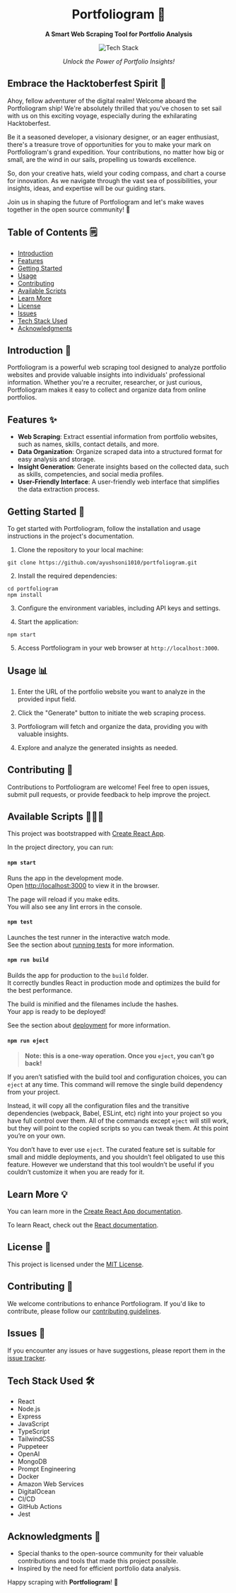<h1 align="center">Portfoliogram 🚀</h1>

<p align="center">
  <b>A Smart Web Scraping Tool for Portfolio Analysis</b>
</p>

<p align="center">
  <img src="https://img.shields.io/badge/Tech%20Stack-React%20%7C%20Node.js%20%7C%20OpenAI%20%7C%20Puppeteer%20%7C%20TypeScript%20%7C%20TailwindCSS-0288d1.svg" alt="Tech Stack" />
</p>

  
<p align="center">
  <i>Unlock the Power of Portfolio Insights!</i>
</p>

## Embrace the Hacktoberfest Spirit 🎉
Ahoy, fellow adventurer of the digital realm! Welcome aboard the Portfoliogram ship! We're absolutely thrilled that you've chosen to set sail with us on this exciting voyage, especially during the exhilarating Hacktoberfest.

Be it a seasoned developer, a visionary designer, or an eager enthusiast, there's a treasure trove of opportunities for you to make your mark on Portfoliogram's grand expedition. Your contributions, no matter how big or small, are the wind in our sails, propelling us towards excellence.

So, don your creative hats, wield your coding compass, and chart a course for innovation. As we navigate through the vast sea of possibilities, your insights, ideas, and expertise will be our guiding stars.

Join us in shaping the future of Portfoliogram and let's make waves together in the open source community! 🌟

## Table of Contents 🗒️
- [Introduction](#introduction)
- [Features](#features)
- [Getting Started](#getting-started)
- [Usage](#usage)
- [Contributing](#contributing)
- [Available Scripts](#available-scripts)
- [Learn More](#learn-more)
- [License](#license)
- [Issues](#issues)
- [Tech Stack Used](#tech-stack-used)
- [Acknowledgments](#acknowledgments)

## Introduction 📝

Portfoliogram is a powerful web scraping tool designed to analyze portfolio websites and provide valuable insights into individuals' professional information. Whether you're a recruiter, researcher, or just curious, Portfoliogram makes it easy to collect and organize data from online portfolios.

## Features ✨

- **Web Scraping**: Extract essential information from portfolio websites, such as names, skills, contact details, and more.
- **Data Organization**: Organize scraped data into a structured format for easy analysis and storage.
- **Insight Generation**: Generate insights based on the collected data, such as skills, competencies, and social media profiles.
- **User-Friendly Interface**: A user-friendly web interface that simplifies the data extraction process.

## Getting Started 🚀
To get started with Portfoliogram, follow the installation and usage instructions in the project's documentation.

1. Clone the repository to your local machine:
```
git clone https://github.com/ayushsoni1010/portfoliogram.git
```

2. Install the required dependencies:
```
cd portfoliogram
npm install
```

3. Configure the environment variables, including API keys and settings.

4. Start the application:
```
npm start
```

5. Access Portfoliogram in your web browser at `http://localhost:3000`.

## Usage 📊

1. Enter the URL of the portfolio website you want to analyze in the provided input field.

2. Click the "Generate" button to initiate the web scraping process.

3. Portfoliogram will fetch and organize the data, providing you with valuable insights.

4. Explore and analyze the generated insights as needed.

## Contributing 🤝

Contributions to Portfoliogram are welcome! Feel free to open issues, submit pull requests, or provide feedback to help improve the project.

## Available Scripts 👨🏻‍💻
This project was bootstrapped with [Create React App](https://github.com/facebook/create-react-app).

In the project directory, you can run:

#### `npm start`

Runs the app in the development mode.\
Open [http://localhost:3000](http://localhost:3000) to view it in the browser.

The page will reload if you make edits.\
You will also see any lint errors in the console.

#### `npm test`

Launches the test runner in the interactive watch mode.\
See the section about [running tests](https://facebook.github.io/create-react-app/docs/running-tests) for more information.

#### `npm run build`

Builds the app for production to the `build` folder.\
It correctly bundles React in production mode and optimizes the build for the best performance.

The build is minified and the filenames include the hashes.\
Your app is ready to be deployed!

See the section about [deployment](https://facebook.github.io/create-react-app/docs/deployment) for more information.

#### `npm run eject`

> **Note: this is a one-way operation. Once you `eject`, you can’t go back!**

If you aren’t satisfied with the build tool and configuration choices, you can `eject` at any time. This command will remove the single build dependency from your project.

Instead, it will copy all the configuration files and the transitive dependencies (webpack, Babel, ESLint, etc) right into your project so you have full control over them. All of the commands except `eject` will still work, but they will point to the copied scripts so you can tweak them. At this point you’re on your own.

You don’t have to ever use `eject`. The curated feature set is suitable for small and middle deployments, and you shouldn’t feel obligated to use this feature. However we understand that this tool wouldn’t be useful if you couldn’t customize it when you are ready for it.

## Learn More 💡

You can learn more in the [Create React App documentation](https://facebook.github.io/create-react-app/docs/getting-started).

To learn React, check out the [React documentation](https://reactjs.org/).

## License 📜

This project is licensed under the [MIT License](LICENSE).

## Contributing 🚀

We welcome contributions to enhance Portfoliogram. If you'd like to contribute, please follow our [contributing guidelines](CONTRIBUTING.md).

## Issues 🐛

If you encounter any issues or have suggestions, please report them in the [issue tracker](https://github.com/ayushsoni1010/Portfoliogram/issues).

## Tech Stack Used 🛠️

- React
- Node.js
- Express
- JavaScript
- TypeScript
- TailwindCSS
- Puppeteer
- OpenAI
- MongoDB
- Prompt Engineering
- Docker
- Amazon Web Services
- DigitalOcean
- CI/CD
- GitHub Actions
- Jest

## Acknowledgments 🙏

- Special thanks to the open-source community for their valuable contributions and tools that made this project possible.
- Inspired by the need for efficient portfolio data analysis.

Happy scraping with **Portfoliogram**! 🎉

